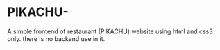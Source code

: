 # PIKACHU-
A simple frontend of restaurant (PIKACHU) website using html and css3 only.  there is no backend use in it. 
